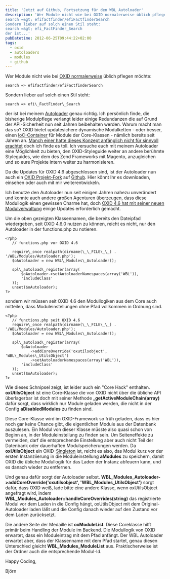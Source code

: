```yaml
---
title: 'Jetzt auf Github, Fortsetzung für den WBL Autoloader'
description: 'Wer Module nicht wie bei OXID normalerweise üblich pflegen möchte:
search =&gt; efifactfinder/efiFactfinderSearch
Sondern lieber auf solch einen Stil steht:
search =&gt; efi_FactFinder_Search
der ist...'
pubDatetime: 2012-06-25T09:44:22+02:00
tags:
  - oxid
  - autoloaders
  - modules
  - github
---
```


Wer Module nicht wie bei [OXID normalerweise](http://wiki.oxidforge.org/Features/Extension_metadata_file) üblich pflegen möchte:

```
search => efifactfinder/efiFactfinderSearch
```

Sondern lieber auf solch einen Stil steht:

```
search => efi\_FactFinder\_Search
```

der ist bei meinem [Autoloader](http://ecommerce-developer.de/wbl-autoloader-und-oxid-4-6-0/ "WBL Autoloader und OXID 4.6.0") genau richtig. Ich persönlich finde, die bisherige Modulpflege verlangt leider einige Redundanzen die auf Grund der API-Sicherheit nun seit Jahren beibehalten werden.
Warum macht man das so? OXID bietet updatesichere dynamische Modulketten - oder besser, einen [IoC-Container](http://de.wikipedia.org/wiki/Inversion_of_Control "IoC auf Wikipedia") für Module der Core-Klassen - nämlich bereits seit Jahren an. [Manch einer hatte dieses Konzept anfänglich nicht für sinnvoll erachtet](http://phpterror.wordpress.com/2009/08/26/oxid-esales-the-extend-parade/ "PHP Terror verstand die Modulketten nicht so recht") doch ich finde es toll. Ich versuche euch mit meinem Autoloader eine Möglichkeit zu bieten, den OXID-Styleguide weiter an andere berühmte Styleguides, wie dem des Zend Frameworks mit Magento, anzugleichen und so eure Projekte intern weiter zu harmonisieren.

Da die Updates für OXID 4.6 abgeschlossen sind, ist der Autoloader nun auch ein [OXID Projekt-Fork](https://github.com/OXIDprojects/WBL_Modules_Autoloader/ "WBL Modules Autoloader als OXID-Projekt") auf [Github](https://github.com/WBL-BjoernLange "Mein Github"). Hier könnt Ihr es downloaden, einsehen oder auch mit mir weiterentwickeln.

Ich benutze den Autoloader nun seit einigen Jahren nahezu unverändert und konnte auch andere großen Agenturen überzeugen, dass diese Modullogik einen gewissen Charme hat, doch [OXID 4.6 hat mit seiner neuen Modulverwaltung](http://www.oxid-esales.com/de/support-services/dokumentation-und-hilfe/neu-oxid-eshop-460.html) einige Updates erforderlich gemacht.

Um die oben gezeigten Klassennamen, die bereits den Dateipfad wiedergeben, seit OXID 4.6.0 nutzen zu können, reicht es nicht, nur den Autoloader in der functions.php zu notieren.

```
<?php
   // functions.php vor OXID 4.6

   require\_once realpath(dirname(\_\_FILE\_\_) . '/WBL/Modules/Autoloader.php');
   $oAutoloader = new WBL\_Modules\_Autoloader();

   spl\_autoload\_register(array(
       $oAutoloader->setAutoloaderNamespaces(array('WBL')),
       'includeClass'
   ));
   unset($oAutoloader);
?>
```

sondern wir müssen seit OXID 4.6 den Modullogiken aus dem Core auch mitteilen, dass Moduleinstellungen ohne Pfad vollkommen in Ordnung sind.

```
<?php
   // functions.php seit OXID 4.6 
   require\_once realpath(dirname(\_\_FILE\_\_) . '/WBL/Modules/Autoloader.php');
   $oAutoloader = new WBL\_Modules\_Autoloader();

   spl\_autoload\_register(array(
       $oAutoloader
           ->addCoreOverride('oxutilsobject', 'WBL\_Modules\_UtilsObject')
           ->setAutoloaderNamespaces(array('WBL')),
       'includeClass'
   ));
   unset($oAutoloader);
?>
```

Wie dieses Schnipsel zeigt, ist leider auch ein "Core Hack" enthalten. **oxUtilsObject** ist eine Core-Klasse die von OXID nicht über die übliche API überlagerbar ist doch mit seiner Methode **\_getActiveModuleChain(array)** dafür sorgt, dass wirklich nur Module geladen werden, die nicht in der Config **aDisabledModules** zu finden sind.

Diese Core-Klasse wird im OXID-Framework so früh geladen, dass es hier noch gar keine Chance gibt, die eigentlichen Module aus der Datenbank auszulesen. Ein Modul von dieser Klasse müsste also quasi schon von Beginn an, in der Moduleinstellung zu finden sein. Um Seiteneffekte zu vermeiden, darf die entsprechende Einstellung aber auch nicht Teil der Datenbank oder dauerhaften Modulspeicherungen werden. Da **oxUtilsObject** ein OXID-[Singleton](http://de.wikipedia.org/wiki/Singleton_%28Entwurfsmuster%29 "Singleton auf Wikipedia") ist, reicht es also, das Modul kurz vor der ersten Instanziierung in die Moduleinstellung **aModules** zu speichern, damit OXID die übliche Modullogik für das Laden der Instanz abfeuern kann, und es danach wieder zu entfernen.

Und genau dafür sorgt der Autoloader selbst. **WBL\_Modules\_Autoloader->addCoreOverride('oxutilsobject', 'WBL\_Modules\_UtilsObject')** sorgt dafür, dass OXID weiß, lade bitte eine andere Klasse, wenn oxUtilsObject angefragt wird, indem **WBL\_Modules\_Autoloader::handleCoreOverrides(string)** das registrierte Modul vor dem Laden in die Config hängt, oxUtilsObject mit dem Original-Autoloader laden läßt und die Config danach wieder auf den Zustand vor dem Laden zurücksetzt.

Die andere Seite der Medaille ist **oxModuleList**. Diese Coreklasse hilft primär beim Handling der Module im Backend. Die Modullogik von OXID erwartet, dass ein Moduleintrag mit dem Pfad anfängt. Der WBL Autoloader erwartet aber, dass der Klassenname mit dem Pfad startet, genau diesen Unterschied gleicht **WBL\_Modules\_ModuleList** aus. Praktischerweise ist der Ordner auch die entsprechende Modul-Id.

Happy Coding,

Björn
